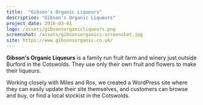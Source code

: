 ```yaml
---
title:  "Gibson's Organic Liqueurs"
description: "Gibson's Organic Liqueurs"
project_date: 2016-03-01
logo: /assets/gibsonsorganicliqueurs.png
screenshot: /assets/gibsonsorganics-screenshot.jpg
site: https://www.gibsonsorganic.co.uk/
---
```


<strong>Gibson's Organic Liqueurs</strong> is a family run fruit farm and winery just outside Burford in the Cotswolds. They use only their own fruit and flowers to make their liqueurs.

Working closely with Miles and Ros, we created a WordPress site where they can easily update their site themselves, and customers can browse and buy, or find a local stockist in the Cotswolds.
